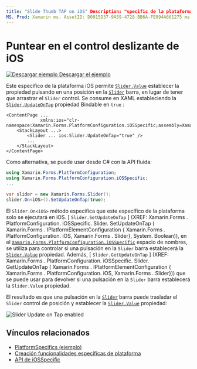 ```yaml
---
title: "Slide Thumb TAP on iOS" Description: "specific de la plataforma permite consumir funcionalidad que solo está disponible en una plataforma específica, sin necesidad de implementar representadores ni efectos personalizados. En este artículo se explica cómo consumir el específico de la plataforma iOS que permite establecer la propiedad Slider. Value al puntear en la barra deslizante ".
MS. Prod: Xamarin ms. AssetID: D0915D37-9A59-4728-BB6A-FE094A661275 ms. Technology: Xamarin-Forms Author: davidbritch ms. Author: dabritch ms. Date: 10/24/2018 no-LOC: [ Xamarin.Forms , Xamarin.Essentials ]
---
```


# <a name="slider-thumb-tap-on-ios"></a>Puntear en el control deslizante de iOS

[![Descargar ejemplo](~/media/shared/download.png) Descargar el ejemplo](https://docs.microsoft.com/samples/xamarin/xamarin-forms-samples/userinterface-platformspecifics)

Este específico de la plataforma iOS permite [`Slider.Value`](xref:Xamarin.Forms.Slider.Value) establecer la propiedad pulsando en una posición en la [`Slider`](xref:Xamarin.Forms.Slider) barra, en lugar de tener que arrastrar el `Slider` control. Se consume en XAML estableciendo la [`Slider.UpdateOnTap`](xref:Xamarin.Forms.PlatformConfiguration.iOSSpecific.Slider.UpdateOnTapProperty) propiedad Bindable en `true` :

```xaml
<ContentPage ...
             xmlns:ios="clr-namespace:Xamarin.Forms.PlatformConfiguration.iOSSpecific;assembly=Xamarin.Forms.Core">
    <StackLayout ...>
        <Slider ... ios:Slider.UpdateOnTap="true" />
        ...
    </StackLayout>
</ContentPage>
```

Como alternativa, se puede usar desde C# con la API fluida:

```csharp
using Xamarin.Forms.PlatformConfiguration;
using Xamarin.Forms.PlatformConfiguration.iOSSpecific;
...

var slider = new Xamarin.Forms.Slider();
slider.On<iOS>().SetUpdateOnTap(true);
```

El `Slider.On<iOS>` método especifica que este específico de la plataforma solo se ejecutará en iOS. [ `Slider.SetUpdateOnTap` ] (XREF: Xamarin.Forms . PlatformConfiguration. iOSSpecific. Slider. SetUpdateOnTap ( Xamarin.Forms . IPlatformElementConfiguration { Xamarin.Forms . PlatformConfiguration. iOS, Xamarin.Forms . Slider}, System. Boolean)), en el [`Xamarin.Forms.PlatformConfiguration.iOSSpecific`](xref:Xamarin.Forms.PlatformConfiguration.iOSSpecific) espacio de nombres, se utiliza para controlar si una pulsación en la `Slider` barra establecerá la [`Slider.Value`](xref:Xamarin.Forms.Slider.Value) propiedad. Además, [ `Slider.GetUpdateOnTap` ] (XREF: Xamarin.Forms . PlatformConfiguration. iOSSpecific. Slider. GetUpdateOnTap ( Xamarin.Forms . IPlatformElementConfiguration { Xamarin.Forms . PlatformConfiguration. iOS, Xamarin.Forms . Slider})) que se puede usar para devolver si una pulsación en la `Slider` barra establecerá la `Slider.Value` propiedad.

El resultado es que una pulsación en la [`Slider`](xref:Xamarin.Forms.Slider) barra puede trasladar el `Slider` control de posición y establecer la [`Slider.Value`](xref:Xamarin.Forms.Slider.Value) propiedad:

![](slider-thumb-images/slider-updateontap.png "Slider Update on Tap enabled")

## <a name="related-links"></a>Vínculos relacionados

- [PlatformSpecifics (ejemplo)](https://docs.microsoft.com/samples/xamarin/xamarin-forms-samples/userinterface-platformspecifics)
- [Creación funcionalidades específicas de plataforma](~/xamarin-forms/platform/platform-specifics/index.md#creating-platform-specifics)
- [API de iOSSpecific](xref:Xamarin.Forms.PlatformConfiguration.iOSSpecific)
